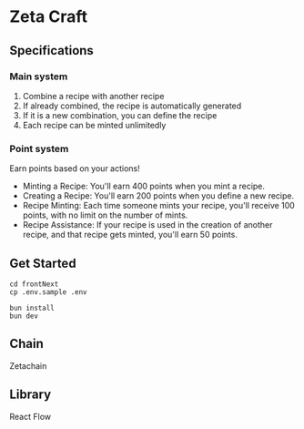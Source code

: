 # Zeta Craft

## Specifications

### Main system
1. Combine a recipe with another recipe
2. If already combined, the recipe is automatically generated
3. If it is a new combination, you can define the recipe
4. Each recipe can be minted unlimitedly 

### Point system
Earn points based on your actions! 
- Minting a Recipe: You'll earn 400 points when you mint a recipe.
- Creating a Recipe: You'll earn 200 points when you define a new recipe.
- Recipe Minting: Each time someone mints your recipe, you'll receive 100 points, with no limit on the number of mints.
- Recipe Assistance: If your recipe is used in the creation of another recipe, and that recipe gets minted, you'll earn 50 points.

## Get Started

```
cd frontNext
cp .env.sample .env
```

```
bun install
bun dev
```
## Chain
Zetachain
## Library
React Flow
